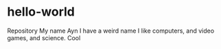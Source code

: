 # hello-world
Repository
My name Ayn
I have a weird name
I like computers, and video games, and science.
Cool
